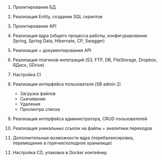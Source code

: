 1) Проектирование БД

2) Реализация Entity, создание SQL скриптов

3) Проектирование API

4) Реализация ядра (общего процесса работы, конфигурирование Spring, Spring Data, Hibernate, CP, Swagger)

5) Реализация + документирование API

6) Реализация плагинов-интеграций (S3, FTP, DB, FileStorage, Dropbox, ЯДиск, GDrive)

7) Настройка CI

8) Реализация интерфейса пользователя (SB admin 2)
    - Загрузка файлов
    - Скачивание
    - Удаления
    - Просмотра списка

9) Реализация интерфейса администратора, CRUD пользователей

10) Реализация уникальных ссылок на файлы + аналитики переходов

11) Дополнительные возможности ядра (перебалансировка, перемещение в горячее/холодное хранилище)

12) Настройка CD, упаковка в Docker контейнер